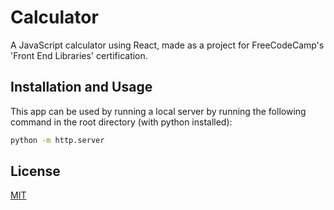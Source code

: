 # Calculator
A JavaScript calculator using React, made as a project for FreeCodeCamp's 'Front End Libraries' certification.

## Installation and Usage
This app can be used by running a local server by running the following command in the root directory (with python installed):

```bash
python -m http.server
```

## License
[MIT](https://choosealicense.com/licenses/mit/)
